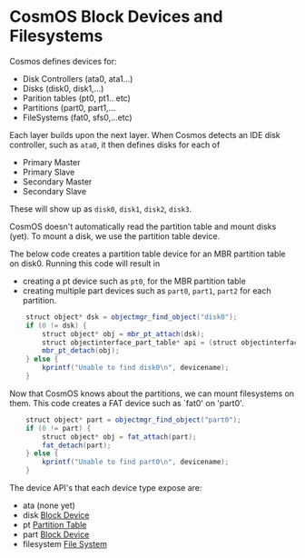 # CosmOS Block Devices and Filesystems

Cosmos defines devices for:

- Disk Controllers (ata0, ata1...)
- Disks (disk0, disk1,...)
- Parition tables (pt0, pt1.. etc)
- Partitions (part0, part1,...
- FileSystems (fat0, sfs0,...etc)

Each layer builds upon the next layer. When Cosmos detects an IDE disk controller, such as `ata0`, it then defines disks for each of

- Primary Master
- Primary Slave
- Secondary Master
- Secondary Slave

These will show up as `disk0`, `disk1`, `disk2`, `disk3`.

CosmOS doesn't automatically read the partition table and mount disks (yet). To mount a disk, we use the partition table device.

The below code creates a partition table device for an MBR partition table on disk0. Running this code will result in

- creating a pt device such as `pt0`, for the MBR partition table
- creating multiple part devices such as `part0`, `part1`, `part2` for each partition.

```java
	struct object* dsk = objectmgr_find_object("disk0");
	if (0 != dsk) {
		struct object* obj = mbr_pt_attach(dsk);
		struct objectinterface_part_table* api = (struct objectinterface_part_table*)obj->api;
		mbr_pt_detach(obj);
	} else {
		kprintf("Unable to find disk0\n", devicename);
	}
```

Now that CosmOS knows about the partitions, we can mount filesystems on them. This code creates a FAT device such as `fat0' on 'part0'.

```java
	struct object* part = objectmgr_find_object("part0");
	if (0 != part) {
		struct object* obj = fat_attach(part);
		fat_detach(part);
	} else {
		kprintf("Unable to find part0\n", devicename);
	}
```

The device API's that each device type expose are:

- ata (none yet)
- disk [Block Device](../../src/kernel/sys/objectinterface/objectinterface_block.h)
- pt [Partition Table](../../src/kernel/sys/objectinterface/objectinterface_part_table.h)
- part [Block Device](../../src/kernel/sys/objectinterface/objectinterface_block.h)
- filesystem [File System](../../src/kernel/sys/objectinterface/objectinterface_filesystem.h)
